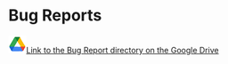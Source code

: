 # Bug Reports
[![Drive](https://github.com/Rasshua/Rasshua/blob/main/assets/logo_drive_small.png)Link to the Bug Report directory on the Google Drive](https://127.0.0.1)
